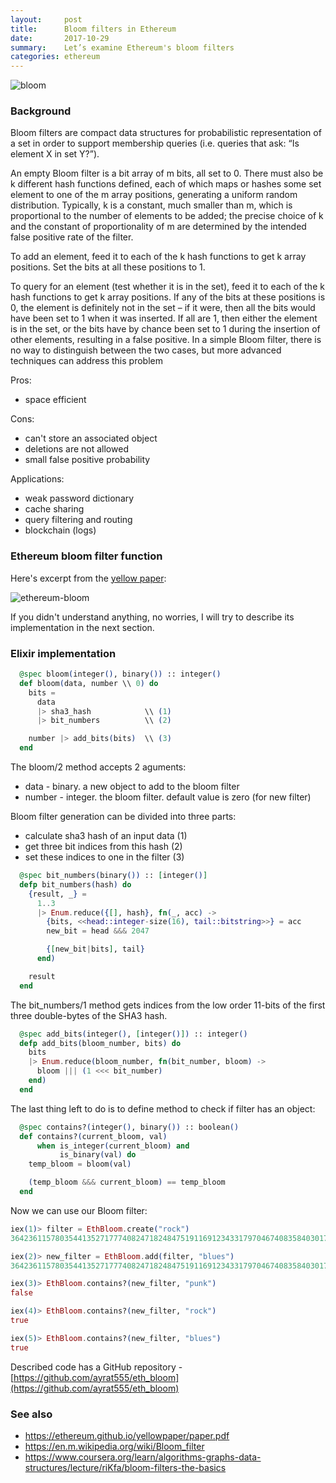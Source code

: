 ```yaml
---
layout:     post
title:      Bloom filters in Ethereum
date:       2017-10-29
summary:    Let’s examine Ethereum's bloom filters
categories: ethereum
---
```


![bloom](https://i.pinimg.com/736x/6c/d6/5d/6cd65d49e6e9bd27700b4d50da8c6760--brothers-grimm-grimm-fairy-tales.jpg)

### Background

Bloom filters are compact data structures for probabilistic representation of a set in order to support membership queries (i.e. queries that ask: “Is element X in set Y?”).

An empty Bloom filter is a bit array of m bits, all set to 0. There must also be k different hash functions defined, each of which maps or hashes some set element to one of the m array positions, generating a uniform random distribution. Typically, k is a constant, much smaller than m, which is proportional to the number of elements to be added; the precise choice of k and the constant of proportionality of m are determined by the intended false positive rate of the filter.

To add an element, feed it to each of the k hash functions to get k array positions. Set the bits at all these positions to 1.

To query for an element (test whether it is in the set), feed it to each of the k hash functions to get k array positions. If any of the bits at these positions is 0, the element is definitely not in the set – if it were, then all the bits would have been set to 1 when it was inserted. If all are 1, then either the element is in the set, or the bits have by chance been set to 1 during the insertion of other elements, resulting in a false positive. In a simple Bloom filter, there is no way to distinguish between the two cases, but more advanced techniques can address this problem

Pros:
- space efficient

Cons:
- can't store an associated object
- deletions are not allowed
- small false positive probability

Applications:
- weak password dictionary
- cache sharing
- query filtering and routing
- blockchain (logs)

### Ethereum bloom filter function

Here's excerpt from the [yellow paper](https://ethereum.github.io/yellowpaper/paper.pdf):

![ethereum-bloom](https://i.imgur.com/IFEyqRU.jpg)

If you didn't understand anything, no worries, I will try to describe its implementation in the next section.

### Elixir implementation

```elixir
  @spec bloom(integer(), binary()) :: integer()
  def bloom(data, number \\ 0) do
    bits =
      data
      |> sha3_hash            \\ (1)
      |> bit_numbers          \\ (2)

    number |> add_bits(bits)  \\ (3)
  end

```

The bloom/2 method accepts 2 aguments:
- data - binary. a new object to add to the bloom filter
- number - integer. the bloom filter. default value is zero (for new filter)

Bloom filter generation can be divided into three parts:
- calculate sha3 hash of an input data (1)
- get three bit indices from this hash (2)
- set these indices to one in the filter (3)

```elixir
  @spec bit_numbers(binary()) :: [integer()]
  defp bit_numbers(hash) do
    {result, _} =
      1..3
      |> Enum.reduce({[], hash}, fn(_, acc) ->
        {bits, <<head::integer-size(16), tail::bitstring>>} = acc
        new_bit = head &&& 2047

        {[new_bit|bits], tail}
      end)

    result
  end
```

The bit_numbers/1 method gets indices from the low order 11-bits of the first three double-bytes of the SHA3 hash.

```elixir
  @spec add_bits(integer(), [integer()]) :: integer()
  defp add_bits(bloom_number, bits) do
    bits
    |> Enum.reduce(bloom_number, fn(bit_number, bloom) ->
      bloom ||| (1 <<< bit_number)
    end)
  end
```

The last thing left to do is to define method to check if filter has an object:

``` elixir
  @spec contains?(integer(), binary()) :: boolean()
  def contains?(current_bloom, val)
      when is_integer(current_bloom) and
           is_binary(val) do
    temp_bloom = bloom(val)

    (temp_bloom &&& current_bloom) == temp_bloom
  end
```

Now we can use our Bloom filter:

```elixir
iex(1)> filter = EthBloom.create("rock")
364236115780354413527177740824718248475191169123433179704674083584030171707548895141763338864017157468044931245187476551639917006481686358559826056819612140499456696964058447681377941080842953023782344796365486712958202642967905678562795813182653349819408730761190197772532753708011416878102770310284058867224260870159690230717337345574083724951534664321152788810106636281468311475567122070065682554961594780791945980493299780947753165983844578885074727735505366654109046841451940478976

iex(2)> new_filter = EthBloom.add(filter, "blues")
364236115780354413527177740824718248475191169123433179704674083584030171707548895141763338864017157468044931245187476551639917008583551526575664755314165081912131926893248480084782472542419712838325886207711387518315201817289948316059274529230320334129359156724892064138319603709966466517388006639868069257972765204989827007471817298541374196685568760261999794300328280707725224364790299899128819784076530509337252429855458993811873518002173094917629136344228828519818452981281942732800

iex(3)> EthBloom.contains?(new_filter, "punk")
false

iex(4)> EthBloom.contains?(new_filter, "rock")
true

iex(5)> EthBloom.contains?(new_filter, "blues")
true
```

Described code has a GitHub repository - [https://github.com/ayrat555/eth_bloom](https://github.com/ayrat555/eth_bloom)

### See also

- https://ethereum.github.io/yellowpaper/paper.pdf
- https://en.m.wikipedia.org/wiki/Bloom_filter
- https://www.coursera.org/learn/algorithms-graphs-data-structures/lecture/riKfa/bloom-filters-the-basics

